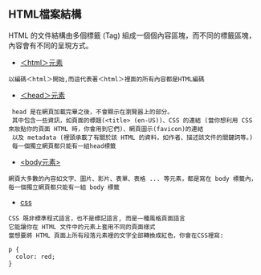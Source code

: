 ## HTML檔案結構
HTML 的文件結構由多個標籤 (Tag) 組成一個個內容區塊，而不同的標籤區塊，內容會有不同的呈現方式。
- [＜html＞元素](https://developer.mozilla.org/zh-TW/docs/Learn/HTML/Introduction_to_HTML)
```
以編碼＜html＞開始,而這代表著＜html＞裡面的所有內容都是HTML編碼
```
- [＜head＞元素](https://developer.mozilla.org/zh-TW/docs/Learn/HTML/Introduction_to_HTML)
```
 head 是在網頁加載完畢之後，不會顯示在瀏覽器上的部分。
 其中包含一些資訊，如頁面的標題(<title> (en-US))、CSS 的連結 (當你想利用 CSS 來妝點你的頁面 HTML 時，你會用到它們)、網頁圖示(favicon)的連結
 以及 metadata (裡頭承載了有關於該 HTML 的資料，如作者、描述該文件的關鍵詞等。)
 每一個獨立網頁都只能有一組head標籤
```
- [<body元素>](https://www.wibibi.com/info.php?tid=404)
```
網頁大多數的內容如文字、圖片、影片、表單、表格 ... 等元素，都是寫在 body 標籤內，
每一個獨立網頁都只能有一組 body 標籤
```
- [css](https://developer.mozilla.org/zh-TW/docs/Learn/Getting_started_with_the_web/CSS_basics)
```
CSS 既非標準程式語言，也不是標記語言, 而是一種風格頁面語言
它能讓你在 HTML 文件中的元素上套用不同的頁面樣式
當想要將 HTML 頁面上所有段落元素裡的文字全部轉換成紅色，你會在CSS裡寫:

p {
  color: red;
}
```
